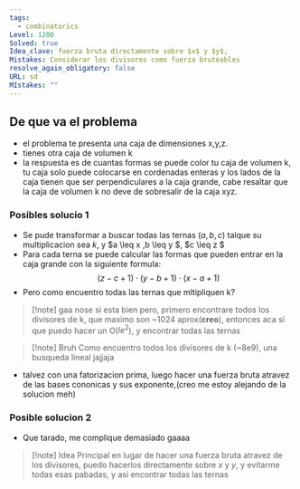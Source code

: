 ```yaml
---
tags:
  - combinatorics
Level: 1200
Solved: true
Idea_clave: fuerza bruta directamente sobre $x$ y $y$,
Mistakes: Considerar los divisores como fuerza bruteables
resolve_again_obligatory: false
URL: sd
MIstakes: ""
---
```


## De que va el problema

- el problema te presenta una caja de dimensiones x,y,z.
- tienes otra caja de volumen k
- la respuesta es de cuantas formas se puede color tu caja de volumen k, tu caja solo puede colocarse en cordenadas enteras y los lados de la caja tienen que ser perpendiculares a la caja grande, cabe resaltar que la caja de volumen k no deve de sobresalir de la caja xyz.


### Posibles solucio 1

-  Se pude transformar a buscar todas las ternas $(a,b,c)$ talque su multiplicacion sea $k$, y $a \leq x $,$b \leq y $, $c \leq z $ 
- Para cada terna se puede calcular las formas que pueden entrar en la caja grande con la siguiente formula:
$$ (z-c+1)\cdot(y-b+1)\cdot(x-a+1)$$
- Pero como encuentro todas las ternas que mltipliquen k?

>[!note] gaa
> nose si esta bien pero, primero encontrare todos los divisores de k, que maximo son ~1024 aprox(**creo**), entonces aca si que puedo hacer un O($le^2$), y encontrar todas las ternas

>[!note] Bruh
> Como encuentro todos los divisores de k (~8e9), una busqueda lineal jajjaja

- talvez con una fatorizacion prima, luego hacer una fuerza bruta atravez de las bases cononicas y sus exponente,(creo me estoy alejando de la solucion meh)

### Posible solucion 2

- Que tarado, me complique demasiado gaaaa

>[!note] Idea Principal
> en lugar de hacer una fuerza bruta atravez de los divisores, puedo hacerlos directamente sobre $x$ y $y$, y evitarme todas esas pabadas, y asi encontrar todas las ternas



